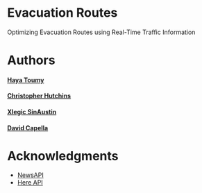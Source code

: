 # Evacuation Routes
Optimizing Evacuation Routes using Real-Time Traffic Information

# Authors

#### [Haya Toumy](https://hayatoumy.github.io/hayatoumy/)
#### [Christopher Hutchins](https://github.com/cfarhutchins)
#### [Xlegic SinAustin](https://www.linkedin.com/in/xlegic-howard-sin-austin-b64170163/)
#### [David Capella](http://davidcapella.com)

# Acknowledgments
* [NewsAPI](https://newsapi.org/)
* [Here API](https://developer.here.com/)
